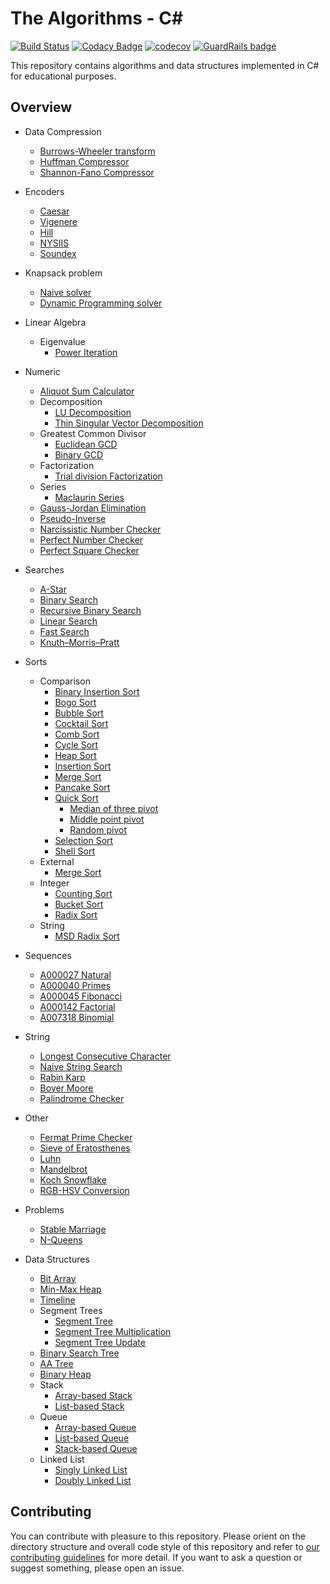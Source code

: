 # The Algorithms - C#
[![Build Status](https://travis-ci.com/TheAlgorithms/C-Sharp.svg?branch=master)](https://travis-ci.com/TheAlgorithms/C-Sharp)
[![Codacy Badge](https://api.codacy.com/project/badge/Grade/6f6c4c370fc04857914dd04b91c5d675)](https://www.codacy.com/app/siriak/C-Sharp?utm_source=github.com&amp;utm_medium=referral&amp;utm_content=TheAlgorithms/C-Sharp&amp;utm_campaign=Badge_Grade)
[![codecov](https://codecov.io/gh/TheAlgorithms/C-Sharp/branch/master/graph/badge.svg)](https://codecov.io/gh/TheAlgorithms/C-Sharp)
[![GuardRails badge](https://badges.guardrails.io/TheAlgorithms/C-Sharp.svg?token=84805208ba243f0931a74c5148883f894cbe9fd97fe54d64d6d0a89852067548)](https://dashboard.guardrails.io/default/gh/TheAlgorithms/C-Sharp)

This repository contains algorithms and data structures implemented in C# for educational purposes.  

## Overview  

* Data Compression
  * [Burrows-Wheeler transform](./Algorithms/DataCompression/BurrowsWheelerTransform.cs)
  * [Huffman Compressor](./Algorithms/DataCompression/HuffmanCompressor.cs)
  * [Shannon-Fano Compressor](./Algorithms/DataCompression/ShannonFanoCompressor.cs)
* Encoders
  * [Caesar](./Algorithms/Encoders/CaesarEncoder.cs)
  * [Vigenere](./Algorithms/Encoders/VigenereEncoder.cs)
  * [Hill](./Algorithms/Encoders/HillEncoder.cs)
  * [NYSIIS](./Algorithms/Encoders/NysiisEncoder.cs)
  * [Soundex](./Algorithms/Encoders/SoundexEncoder.cs)
* Knapsack problem
  * [Naive solver](./Algorithms/Knapsack/NaiveKnapsackSolver.cs)
  * [Dynamic Programming solver](./Algorithms/Knapsack/DynamicProgrammingKnapsackSolver.cs)
* Linear Algebra
  * Eigenvalue
    * [Power Iteration](./Algorithms/LinearAlgebra/Eigenvalue/PowerIteration.cs)
* Numeric
  * [Aliquot Sum Calculator](./Algorithms/Numeric/AliquotSumCalculator.cs)
  * Decomposition
    * [LU Decomposition](./Algorithms/Numeric/Decomposition/LU.cs)
    * [Thin Singular Vector Decomposition](./Algorithms/Numeric/Decomposition/ThinSVD.cs)
  * Greatest Common Divisor
    * [Euclidean GCD](./Algorithms/Numeric/GreatestCommonDivisor/EuclideanGreatestCommonDivisorFinder.cs)
    * [Binary GCD](./Algorithms/Numeric/GreatestCommonDivisor/BinaryGreatestCommonDivisorFinder.cs)
  * Factorization
    * [Trial division Factorization](./Algorithms/Numeric/Factorization/TrialDivisionFactorizer.cs)
  * Series
    * [Maclaurin Series](./Algorithms/Numeric/Series/Maclaurin.cs)
  * [Gauss-Jordan Elimination](./Algorithms/Numeric/GaussJordanElimination.cs)
  * [Pseudo-Inverse](./Algorithms/Numeric/Pseudoinverse/PseudoInverse.cs)
  * [Narcissistic Number Checker](./Algorithms/Numeric/NarcissisticNumberChecker.cs)
  * [Perfect Number Checker](./Algorithms/Numeric/PerfectNumberChecker.cs)
  * [Perfect Square Checker](./Algorithms/Numeric/PerfectSquareChecker.cs)
* Searches
  * [A-Star](./Algorithms/Search/AStar/)
  * [Binary Search](./Algorithms/Search/BinarySearcher.cs)
  * [Recursive Binary Search](./Algorithms/Search/RecursiveBinarySearcher.cs)
  * [Linear Search](./Algorithms/Search/LinearSearcher.cs)
  * [Fast Search](./Algorithms/Search/FastSearcher.cs)
  * [Knuth–Morris–Pratt](./Algorithms/Strings/KnuthMorrisPrattSearcher.cs)
* Sorts
  * Comparison
    * [Binary Insertion Sort](./Algorithms/Sorters/Comparison/BinaryInsertionSorter.cs)
    * [Bogo Sort](./Algorithms/Sorters/Comparison/BogoSorter.cs)
    * [Bubble Sort](./Algorithms/Sorters/Comparison/BubbleSorter.cs)
    * [Cocktail Sort](./Algorithms/Sorters/Comparison/CocktailSorter.cs)
    * [Comb Sort](./Algorithms/Sorters/Comparison/CombSorter.cs)
    * [Cycle Sort](./Algorithms/Sorters/Comparison/CycleSorter.cs)
    * [Heap Sort](./Algorithms/Sorters/Comparison/HeapSorter.cs)
    * [Insertion Sort](./Algorithms/Sorters/Comparison/InsertionSorter.cs)
    * [Merge Sort](./Algorithms/Sorters/Comparison/MergeSorter.cs)
    * [Pancake Sort](./Algorithms/Sorters/Comparison/PancakeSorter.cs)
    * [Quick Sort](./Algorithms/Sorters/Comparison/QuickSorter.cs)
      * [Median of three pivot](./Algorithms/Sorters/Comparison/MedianOfThreeQuickSorter.cs)
      * [Middle point pivot](./Algorithms/Sorters/Comparison/MiddlePointQuickSorter.cs)
      * [Random pivot](./Algorithms/Sorters/Comparison/RandomPivotQuickSorter.cs)
    * [Selection Sort](./Algorithms/Sorters/Comparison/SelectionSorter.cs)
    * [Shell Sort](./Algorithms/Sorters/Comparison/ShellSorter.cs)
  * External
    * [Merge Sort](./Algorithms/Sorters/External/ExternalMergeSorter.cs)
  * Integer
    * [Counting Sort](./Algorithms/Sorters/Integer/CountingSorter.cs)
    * [Bucket Sort](./Algorithms/Sorters/Integer/BucketSorter.cs)
    * [Radix Sort](./Algorithms/Sorters/Integer/RadixSorter.cs)
  * String
    * [MSD Radix Sort](./Algorithms/Sorters/String/MsdRadixStringSorter.cs)
* Sequences
  * [A000027 Natural](./Algorithms/Sequences/NaturalSequence.cs)
  * [A000040 Primes](./Algorithms/Sequences/PrimesSequence.cs)
  * [A000045 Fibonacci](./Algorithms/Sequences/FibonacciSequence.cs)
  * [A000142 Factorial](./Algorithms/Sequences/FactorialSequence.cs)
  * [A007318 Binomial](./Algorithms/Sequences/BinomialSequence.cs)
* String
  * [Longest Consecutive Character](./Algorithms/Strings/GeneralStringAlgorithms.cs)
  * [Naive String Search](./Algorithms/Strings/NaiveStringSearch.cs)
  * [Rabin Karp](./Algorithms/Strings/RabinKarp.cs)
  * [Boyer Moore](./Algorithms/Strings/BoyerMoore.cs)
  * [Palindrome Checker](./Algorithms/Strings/palindrome.cs)
* Other
  * [Fermat Prime Checker](./Algorithms/Other/FermatPrimeChecker.cs)
  * [Sieve of Eratosthenes](./Algorithms/Other/SieveOfEratosthenes.cs)
  * [Luhn](./Algorithms/Other/Luhn.cs)
  * [Mandelbrot](./Algorithms/Other/Mandelbrot.cs)
  * [Koch Snowflake](./Algorithms/Other/KochSnowflake.cs)
  * [RGB-HSV Conversion](./Algorithms/Other/RGBHSVConversion.cs)
* Problems
  * [Stable Marriage](./Algorithms/Problems/StableMarriage/GaleShapley.cs)
  * [N-Queens](./Algorithms/Problems/NQueens/BacktrackingNQueensSolver.cs)

* Data Structures
  * [Bit Array](./DataStructures/BitArray.cs)
  * [Min-Max Heap](./DataStructures/Heap/MinMaxHeap.cs)
  * [Timeline](./DataStructures/Timeline.cs)
  * Segment Trees
    * [Segment Tree](./DataStructures/SegmentTrees/SegmentTree.cs)
    * [Segment Tree Multiplication](./DataStructures/SegmentTrees/SegmentTreeApply.cs)
    * [Segment Tree Update](./DataStructures/SegmentTrees/SegmentTreeUpdate.cs)  
  * [Binary Search Tree](./DataStructures/BinarySearchTree)
  * [AA Tree](./DataStructures/AATree)
  * [Binary Heap](./DataStructures/Heap/BinaryHeap.cs)
  * Stack
    * [Array-based Stack](./DataStructures/Stack/ArrayBasedStack.cs)
    * [List-based Stack](./DataStructures/Stack/ListBasedStack.cs)
  * Queue
    * [Array-based Queue](./DataStructures/Queue/ArrayBasedQueue.cs)
    * [List-based Queue](./DataStructures/Queue/ListBasedQueue.cs)
    * [Stack-based Queue](./DataStructures/Queue/StackBasedQueue.cs)
  * Linked List
    * [Singly Linked List](./DataStructures/LinkedList/SinglyLinkedList/SinglyLinkedList.cs)
    * [Doubly Linked List](./DataStructures/LinkedList/DoublyLinkedList/DoublyLinkedList.cs)


## Contributing

You can contribute with pleasure to this repository.
Please orient on the directory structure and overall code style of this repository
and refer to [our contributing guidelines](./CONTRIBUTING.md) for more detail.
If you want to ask a question or suggest something, please open an issue.
